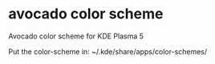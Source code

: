# avocado color scheme
Avocado color scheme for KDE Plasma 5

Put the color-scheme in:
~/.kde/share/apps/color-schemes/
